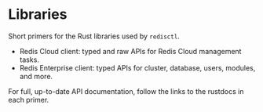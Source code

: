 # Libraries

Short primers for the Rust libraries used by `redisctl`.

- Redis Cloud client: typed and raw APIs for Redis Cloud management tasks.
- Redis Enterprise client: typed APIs for cluster, database, users, modules, and more.

For full, up-to-date API documentation, follow the links to the rustdocs in each primer.

